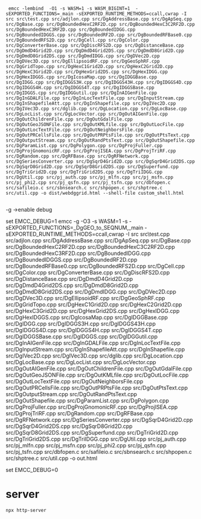 ```

 emcc -lembind  -O1 -s WASM=1 -s WASM_BIGINT=1  -sEXPORTED_FUNCTIONS=_main -sEXPORTED_RUNTIME_METHODS=ccall,cwrap -I src src\test.cpp src/adjlon.cpp src/DgAddressBase.cpp src/DgApSeq.cpp src/DgBase.cpp src/DgBoundedHexC2RF2D.cpp src/DgBoundedHexC3C2RF2D.cpp src/DgBoundedHexC3RF2D.cpp src/DgBoundedIDGG.cpp src/DgBoundedIDGGS.cpp src/DgBoundedRF2D.cpp src/DgBoundedRFBase0.cpp src/DgBoundedRFS2D.cpp src/DgCell.cpp src/DgColor.cpp src/DgConverterBase.cpp src/DgDiscRFS2D.cpp src/DgDistanceBase.cpp src/DgDmdD4Grid2D.cpp src/DgDmdD4Grid2DS.cpp src/DgDmdD8Grid2D.cpp src/DgDmdD8Grid2DS.cpp src/DgDmdIDGG.cpp src/DgDVec2D.cpp src/DgDVec3D.cpp src/DgEllipsoidRF.cpp src/DgGeoSphRF.cpp src/DgGridTopo.cpp src/DgHexC1Grid2D.cpp src/DgHexC2Grid2D.cpp src/DgHexC3Grid2D.cpp src/DgHexGrid2DS.cpp src/DgHexIDGG.cpp src/DgHexIDGGS.cpp src/DgIcosaMap.cpp src/DgIDGGBase.cpp src/DgIDGG.cpp src/DgIDGGS3H.cpp src/DgIDGGS43H.cpp src/DgIDGGS4D.cpp src/DgIDGGS4H.cpp src/DgIDGGS4T.cpp src/DgIDGGSBase.cpp src/DgIDGGS.cpp src/DgIDGGutil.cpp src/DgInAIGenFile.cpp src/DgInGDALFile.cpp src/DgInLocTextFile.cpp src/DgInputStream.cpp src/DgInShapefileAtt.cpp src/DgInShapefile.cpp src/DgIVec2D.cpp src/DgIVec3D.cpp src/dglib.cpp src/DgLocation.cpp src/DgLocBase.cpp src/DgLocList.cpp src/DgLocVector.cpp src/DgOutAIGenFile.cpp src/DgOutChildrenFile.cpp src/DgOutGdalFile.cpp src/DgOutGeoJSONFile.cpp src/DgOutKMLfile.cpp src/DgOutLocFile.cpp src/DgOutLocTextFile.cpp src/DgOutNeighborsFile.cpp src/DgOutPRCellsFile.cpp src/DgOutPRPtsFile.cpp src/DgOutPtsText.cpp src/DgOutputStream.cpp src/DgOutRandPtsText.cpp src/DgOutShapefile.cpp src/DgParamList.cpp src/DgPolygon.cpp src/DgProjFuller.cpp src/DgProjGnomonicRF.cpp src/DgProjISEA.cpp src/DgProjTriRF.cpp src/DgRandom.cpp src/DgRFBase.cpp src/DgRFNetwork.cpp src/DgSeriesConverter.cpp src/DgSqrD4Grid2D.cpp src/DgSqrD4Grid2DS.cpp src/DgSqrD8Grid2D.cpp src/DgSqrD8Grid2DS.cpp src/DgSuperfund.cpp src/DgTriGrid2D.cpp src/DgTriGrid2DS.cpp src/DgTriIDGG.cpp src/DgUtil.cpp src/pj_auth.cpp src/pj_mlfn.cpp src/pj_msfn.cpp src/pj_phi2.cpp src/pj_qsfn.cpp src/pj_tsfn.cpp src/dbfopen.c src/safileio.c src/sbnsearch.c src/shpopen.c src/shptree.c src/util.cpp -o dist/webdggrid.html --shell-file custom_shell.html
 
```
-g ->enable debug

set EMCC_DEBUG=1
 emcc -g  -O3 -s WASM=1 -s -sEXPORTED_FUNCTIONS=_DgGEO_to_SEQNUM,_main -sEXPORTED_RUNTIME_METHODS=ccall,cwrap -I src src\test.cpp src/adjlon.cpp src/DgAddressBase.cpp src/DgApSeq.cpp src/DgBase.cpp src/DgBoundedHexC2RF2D.cpp src/DgBoundedHexC3C2RF2D.cpp src/DgBoundedHexC3RF2D.cpp src/DgBoundedIDGG.cpp src/DgBoundedIDGGS.cpp src/DgBoundedRF2D.cpp src/DgBoundedRFBase0.cpp src/DgBoundedRFS2D.cpp src/DgCell.cpp src/DgColor.cpp src/DgConverterBase.cpp src/DgDiscRFS2D.cpp src/DgDistanceBase.cpp src/DgDmdD4Grid2D.cpp src/DgDmdD4Grid2DS.cpp src/DgDmdD8Grid2D.cpp src/DgDmdD8Grid2DS.cpp src/DgDmdIDGG.cpp src/DgDVec2D.cpp src/DgDVec3D.cpp src/DgEllipsoidRF.cpp src/DgGeoSphRF.cpp src/DgGridTopo.cpp src/DgHexC1Grid2D.cpp src/DgHexC2Grid2D.cpp src/DgHexC3Grid2D.cpp src/DgHexGrid2DS.cpp src/DgHexIDGG.cpp src/DgHexIDGGS.cpp src/DgIcosaMap.cpp src/DgIDGGBase.cpp src/DgIDGG.cpp src/DgIDGGS3H.cpp src/DgIDGGS43H.cpp src/DgIDGGS4D.cpp src/DgIDGGS4H.cpp src/DgIDGGS4T.cpp src/DgIDGGSBase.cpp src/DgIDGGS.cpp src/DgIDGGutil.cpp src/DgInAIGenFile.cpp src/DgInGDALFile.cpp src/DgInLocTextFile.cpp src/DgInputStream.cpp src/DgInShapefileAtt.cpp src/DgInShapefile.cpp src/DgIVec2D.cpp src/DgIVec3D.cpp src/dglib.cpp src/DgLocation.cpp src/DgLocBase.cpp src/DgLocList.cpp src/DgLocVector.cpp src/DgOutAIGenFile.cpp src/DgOutChildrenFile.cpp src/DgOutGdalFile.cpp src/DgOutGeoJSONFile.cpp src/DgOutKMLfile.cpp src/DgOutLocFile.cpp src/DgOutLocTextFile.cpp src/DgOutNeighborsFile.cpp src/DgOutPRCellsFile.cpp src/DgOutPRPtsFile.cpp src/DgOutPtsText.cpp src/DgOutputStream.cpp src/DgOutRandPtsText.cpp src/DgOutShapefile.cpp src/DgParamList.cpp src/DgPolygon.cpp src/DgProjFuller.cpp src/DgProjGnomonicRF.cpp src/DgProjISEA.cpp src/DgProjTriRF.cpp src/DgRandom.cpp src/DgRFBase.cpp src/DgRFNetwork.cpp src/DgSeriesConverter.cpp src/DgSqrD4Grid2D.cpp src/DgSqrD4Grid2DS.cpp src/DgSqrD8Grid2D.cpp src/DgSqrD8Grid2DS.cpp src/DgSuperfund.cpp src/DgTriGrid2D.cpp src/DgTriGrid2DS.cpp src/DgTriIDGG.cpp src/DgUtil.cpp src/pj_auth.cpp src/pj_mlfn.cpp src/pj_msfn.cpp src/pj_phi2.cpp src/pj_qsfn.cpp src/pj_tsfn.cpp src/dbfopen.c src/safileio.c src/sbnsearch.c src/shpopen.c src/shptree.c src/util.cpp -o out.html
 
set EMCC_DEBUG=0

 # server

 `
 npx http-server
 `